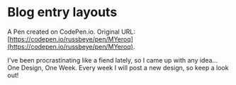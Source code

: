 # Blog entry layouts

A Pen created on CodePen.io. Original URL: [https://codepen.io/russbeye/pen/MYeroq](https://codepen.io/russbeye/pen/MYeroq).

I've been procrastinating like a fiend lately, so I came up with any idea... One Design, One Week. Every week I will post a new design, so keep a look out!
